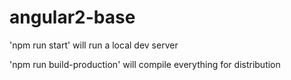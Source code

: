 # angular2-base

'npm run start' will run a local dev server

'npm run build-production' will compile everything for distribution
